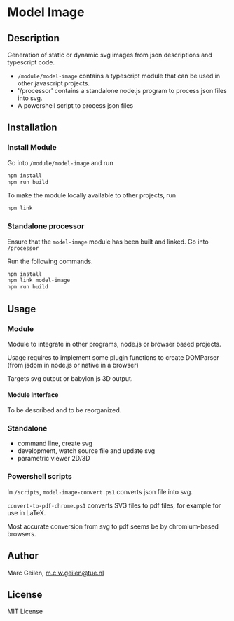 # Model Image

## Description

Generation of static or dynamic svg images from json descriptions and typescript code.

- `/module/model-image` contains a typescript module that can be used in other javascript projects.
- '/processor' contains a standalone node.js program to process json files into svg.
- A powershell script to process json files

## Installation

### Install Module

Go into `/module/model-image` and run

``` sh
npm install
npm run build
```

To make the module locally available to other projects, run

``` sh
npm link
```

### Standalone processor

Ensure that the `model-image` module has been built and linked. Go into `/processor`

Run the following commands.

``` sh
npm install
npm link model-image
npm run build
```

## Usage

### Module

Module to integrate in other programs, node.js or browser based projects.

Usage requires to implement some plugin functions
to create  DOMParser (from jsdom in node.js or native in a browser)

Targets svg output or babylon.js 3D output.

#### Module Interface

To be described and to be reorganized.

### Standalone

- command line, create svg
- development, watch source file and update svg
- parametric viewer 2D/3D

### Powershell scripts

In `/scripts`, `model-image-convert.ps1` converts json file into svg.

`convert-to-pdf-chrome.ps1` converts SVG files to pdf files, for example for use in LaTeX.

Most accurate conversion from svg to pdf seems be by chromium-based browsers.



## Author

Marc Geilen, <m.c.w.geilen@tue.nl>

## License

MIT License
